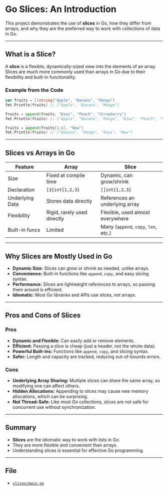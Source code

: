 # Go Slices: An Introduction

This project demonstrates the use of **slices** in Go, how they differ from arrays, and why they are the preferred way to work with collections of data in Go.

---

## What is a Slice?

A **slice** is a flexible, dynamically-sized view into the elements of an array. Slices are much more commonly used than arrays in Go due to their flexibility and built-in functionality.

### Example from the Code

```go
var fruits = []string{"Apple", "Banana", "Mango"}
fmt.Println(fruits) // ["Apple", "Banana", "Mango"]

fruits = append(fruits, "Kiwi", "Peach", "Strawberry")
fmt.Println(fruits) // ["Apple", "Banana", "Mango", "Kiwi", "Peach", "Strawberry"]

fruits = append(fruits[1:4], "New")
fmt.Println(fruits) // ["Banana", "Mango", "Kiwi", "New"]
```

---

## Slices vs Arrays in Go

| Feature         | Array                       | Slice                                |
| --------------- | --------------------------- | ------------------------------------ |
| Size            | Fixed at compile time       | Dynamic, can grow/shrink             |
| Declaration     | `[3]int{1,2,3}`             | `[]int{1,2,3}`                       |
| Underlying Data | Stores data directly        | References an underlying array       |
| Flexibility     | Rigid, rarely used directly | Flexible, used almost everywhere     |
| Built-in funcs  | Limited                     | Many (`append`, `copy`, `len`, etc.) |

---

## Why Slices are Mostly Used in Go

- **Dynamic Size:** Slices can grow or shrink as needed, unlike arrays.
- **Convenience:** Built-in functions like `append`, `copy`, and easy slicing syntax.
- **Performance:** Slices are lightweight references to arrays, so passing them around is efficient.
- **Idiomatic:** Most Go libraries and APIs use slices, not arrays.

---

## Pros and Cons of Slices

### Pros

- **Dynamic and Flexible:** Can easily add or remove elements.
- **Efficient:** Passing a slice is cheap (just a header, not the whole data).
- **Powerful Built-ins:** Functions like `append`, `copy`, and slicing syntax.
- **Safer:** Length and capacity are tracked, reducing out-of-bounds errors.

### Cons

- **Underlying Array Sharing:** Multiple slices can share the same array, so modifying one can affect others.
- **Hidden Allocations:** Appending to slices may cause new memory allocations, which can be surprising.
- **Not Thread-Safe:** Like most Go collections, slices are not safe for concurrent use without synchronization.

---

## Summary

- **Slices** are the idiomatic way to work with lists in Go.
- They are more flexible and convenient than arrays.
- Understanding slices is essential for effective Go programming.

---

## File

- [`slices/main.go`](slices/main.go)
